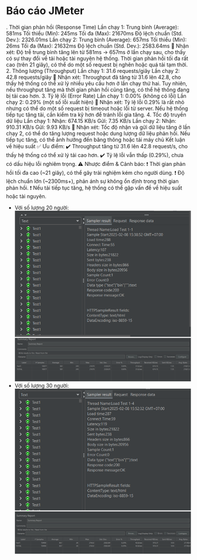 # Báo cáo JMeter
. Thời gian phản hồi (Response Time)
Lần chạy 1:
Trung bình (Average): 581ms
Tối thiểu (Min): 245ms
Tối đa (Max): 21670ms
Độ lệch chuẩn (Std. Dev.): 2326.01ms
Lần chạy 2:
Trung bình (Average): 657ms
Tối thiểu (Min): 26ms
Tối đa (Max): 21632ms
Độ lệch chuẩn (Std. Dev.): 2583.64ms
📌 Nhận xét:
Độ trễ trung bình tăng lên từ 581ms → 657ms ở lần chạy sau, cho thấy có sự thay đổi về tải hoặc tài nguyên hệ thống.
Thời gian phản hồi tối đa rất cao (trên 21 giây), có thể do một số request bị nghẽn hoặc quá tải tạm thời.
2. Thông lượng (Throughput)
Lần chạy 1: 31.6 requests/giây
Lần chạy 2: 42.8 requests/giây
📌 Nhận xét:
Throughput đã tăng từ 31.6 lên 42.8, cho thấy hệ thống có thể xử lý nhiều yêu cầu hơn ở lần chạy thứ hai.
Tuy nhiên, nếu throughput tăng mà thời gian phản hồi cũng tăng, có thể hệ thống đang bị tải cao hơn.
3. Tỷ lệ lỗi (Error Rate)
Lần chạy 1: 0.00% (không có lỗi)
Lần chạy 2: 0.29% (một số lỗi xuất hiện)
📌 Nhận xét:
Tỷ lệ lỗi 0.29% là rất nhỏ nhưng có thể do một số request bị timeout hoặc lỗi từ server.
Nếu hệ thống tiếp tục tăng tải, cần kiểm tra kỹ hơn để tránh lỗi gia tăng.
4. Tốc độ truyền dữ liệu
Lần chạy 1:
Nhận: 674.15 KB/s
Gửi: 7.35 KB/s
Lần chạy 2:
Nhận: 910.31 KB/s
Gửi: 9.93 KB/s
📌 Nhận xét:
Tốc độ nhận và gửi dữ liệu tăng ở lần chạy 2, có thể do tăng lượng request hoặc dung lượng dữ liệu phản hồi.
Nếu tiếp tục tăng, có thể ảnh hưởng đến băng thông hoặc tải máy chủ
Kết luận về hiệu suất
✅ Ưu điểm:
✔️ Throughput tăng từ 31.6 lên 42.8 request/s, cho thấy hệ thống có thể xử lý tải cao hơn.
✔️ Tỷ lệ lỗi vẫn thấp (0.29%), chưa có dấu hiệu lỗi nghiêm trọng.
⚠️ Nhược điểm & Cảnh báo:
❗ Thời gian phản hồi tối đa cao (~21 giây), có thể gây trải nghiệm kém cho người dùng.
❗ Độ lệch chuẩn lớn (~2300ms+), phản ánh sự không ổn định trong thời gian phản hồi.
❗ Nếu tải tiếp tục tăng, hệ thống có thể gặp vấn đề về hiệu suất hoặc tài nguyên.
- Với số lượng 20 người:
![Mô tả ảnh](https://github.com/miha6824/image/blob/main/Screenshot%202025-02-08%20154750.png)
![Mô tả ảnh](https://github.com/miha6824/image/blob/main/Screenshot%202025-02-08%20154808.png)
- Với số lượng 30 người:
![Mô tả ảnh](https://github.com/miha6824/image/blob/main/Screenshot%202025-02-08%20155257.png)
![Mô tả ảnh](https://github.com/miha6824/image/blob/main/Screenshot%202025-02-08%20155316.png)

